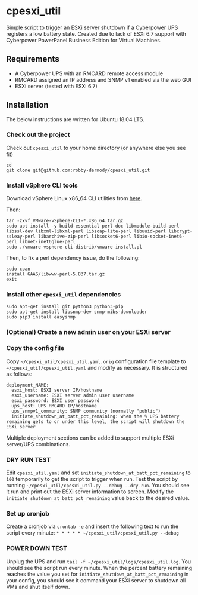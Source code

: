 # cpesxi_util

Simple script to trigger an ESXi server shutdown if a Cyberpower UPS registers a low battery state. Created due to lack of ESXi 6.7 support with Cyberpower PowerPanel Business Edition for Virtual Machines.

## Requirements

* A Cyberpower UPS with an RMCARD remote access module
* RMCARD assigned an IP address and SNMP v1 enabled via the web GUI
* ESXi server (tested with ESXi 6.7)

## Installation

The below instructions are written for Ubuntu 18.04 LTS.

### Check out the project

Check out `cpesxi_util` to your home directory (or anywhere else you see fit)

```
cd
git clone git@github.com:robby-dermody/cpesxi_util.git
```

### Install vSphere CLI tools

Download vSphere Linux x86_64 CLI utilities from [here](https://my.vmware.com/web/vmware/details?downloadGroup=VS-CLI-670&productId=742).

Then:
```
tar -zxvf VMware-vSphere-CLI-*.x86_64.tar.gz
sudo apt install -y build-essential perl-doc libmodule-build-perl libssl-dev libxml-libxml-perl libsoap-lite-perl libuuid-perl libcrypt-ssleay-perl libarchive-zip-perl libsocket6-perl libio-socket-inet6-perl libnet-inet6glue-perl
sudo ./vmware-vsphere-cli-distrib/vmware-install.pl
```

Then, to fix a perl dependency issue, do the following:
```
sudo cpan
install GAAS/libwww-perl-5.837.tar.gz
exit
```

### Install other `cpesxi_util`  dependencies
```
sudo apt-get install git python3 python3-pip
sudo apt-get install libsnmp-dev snmp-mibs-downloader
sudo pip3 install easysnmp
```

### (Optional) Create a new admin user on your ESXi server 

### Copy the config file

Copy `~/cpesxi_util/cpesxi_util.yaml.orig` configuration file template to `~/cpesxi_util/cpesxi_util.yaml` and modify as necessary. It is structured as follows:

```
deployment_NAME:
  esxi_host: ESXI server IP/hostname
  esxi_username: ESXI server admin user username
  esxi_password: ESXI user password
  ups_host: UPS RMCARD IP/hostname
  ups_snmpv1_community: SNMP community (normally "public")
  initiate_shutdown_at_batt_pct_remaining: when the % UPS battery remaining gets to or under this level, the script will shutdown the ESXi server
```

Multiple deployment sections can be added to support multiple ESXi server/UPS combinations.

### DRY RUN TEST

Edit `cpesxi_util.yaml` and set `initiate_shutdown_at_batt_pct_remaining`  to `100` temporarily to get the script to trigger when run. Test the script by running `~/cpesxi_util/cpesxi_util.py --debug --dry-run`. You should see it run and print out the ESXi server information to screen. Modify the `initiate_shutdown_at_batt_pct_remaining` value back to the desired value.

### Set up cronjob

Create a cronjob via `crontab -e` and insert the following text to run the script every minute:
`* * * * * ~/cpesxi_util/cpesxi_util.py --debug`

### POWER DOWN TEST

Unplug the UPS and run `tail -f ~/cpesxi_util/logs/cpesxi_util.log`. You should see the script run every minute. When the percent battery remaining reaches the value you set for `initiate_shutdown_at_batt_pct_remaining` in your config, you should see it command your ESXi server to shutdown all VMs and shut itself down.

